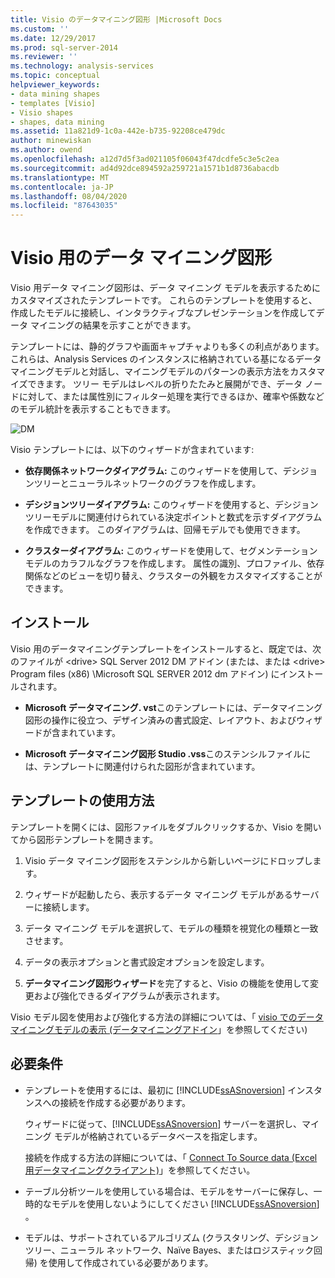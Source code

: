 ```yaml
---
title: Visio のデータマイニング図形 |Microsoft Docs
ms.custom: ''
ms.date: 12/29/2017
ms.prod: sql-server-2014
ms.reviewer: ''
ms.technology: analysis-services
ms.topic: conceptual
helpviewer_keywords:
- data mining shapes
- templates [Visio]
- Visio shapes
- shapes, data mining
ms.assetid: 11a821d9-1c0a-442e-b735-92208ce479dc
author: minewiskan
ms.author: owend
ms.openlocfilehash: a12d7d5f3ad021105f06043f47dcdfe5c3e5c2ea
ms.sourcegitcommit: ad4d92dce894592a259721a1571b1d8736abacdb
ms.translationtype: MT
ms.contentlocale: ja-JP
ms.lasthandoff: 08/04/2020
ms.locfileid: "87643035"
---
```

# <a name="data-mining-shapes-for-visio"></a>Visio 用のデータ マイニング図形
  Visio 用データ マイニング図形は、データ マイニング モデルを表示するためにカスタマイズされたテンプレートです。 これらのテンプレートを使用すると、作成したモデルに接続し、インタラクティブなプレゼンテーションを作成してデータ マイニングの結果を示すことができます。  
  
 テンプレートには、静的グラフや画面キャプチャよりも多くの利点があります。これらは、Analysis Services のインスタンスに格納されている基になるデータマイニングモデルと対話し、マイニングモデルのパターンの表示方法をカスタマイズできます。 ツリー モデルはレベルの折りたたみと展開ができ、データ ノードに対して、または属性別にフィルター処理を実行できるほか、確率や係数などのモデル統計を表示することもできます。  
  
 ![DM](media/dm-stencil.gif "DM")  
  
 Visio テンプレートには、以下のウィザードが含まれています:  
  
-   **依存関係ネットワークダイアグラム:** このウィザードを使用して、デシジョンツリーとニューラルネットワークのグラフを作成します。  
  
-   **デシジョンツリーダイアグラム:** このウィザードを使用すると、デシジョンツリーモデルに関連付けられている決定ポイントと数式を示すダイアグラムを作成できます。 このダイアグラムは、回帰モデルでも使用できます。  
  
-   **クラスターダイアグラム:** このウィザードを使用して、セグメンテーションモデルのカラフルなグラフを作成します。 属性の識別、プロファイル、依存関係などのビューを切り替え、クラスターの外観をカスタマイズすることができます。  
  
## <a name="installation"></a>インストール  
 Visio 用のデータマイニングテンプレートをインストールすると、既定では、次のファイルが \<drive> SQL Server 2012 DM アドイン (または、または \<drive> Program files (x86) \Microsoft SQL SERVER 2012 dm アドイン) にインストールされます。  
  
-   **Microsoft データマイニング. vst**このテンプレートには、データマイニング図形の操作に役立つ、デザイン済みの書式設定、レイアウト、およびウィザードが含まれています。  
  
-   **Microsoft データマイニング図形 Studio .vss**このステンシルファイルには、テンプレートに関連付けられた図形が含まれています。  
  
## <a name="how-to-use-the-templates"></a>テンプレートの使用方法  
 テンプレートを開くには、図形ファイルをダブルクリックするか、Visio を開いてから図形テンプレートを開きます。  
  
1.  Visio データ マイニング図形をステンシルから新しいページにドロップします。  
  
2.  ウィザードが起動したら、表示するデータ マイニング モデルがあるサーバーに接続します。  
  
3.  データ マイニング モデルを選択して、モデルの種類を視覚化の種類と一致させます。  
  
4.  データの表示オプションと書式設定オプションを設定します。  
  
5.  **データマイニング図形ウィザード**を完了すると、Visio の機能を使用して変更および強化できるダイアグラムが表示されます。  
  
 Visio モデル図を使用および強化する方法の詳細については、「 [visio でのデータマイニングモデルの表示 &#40;データマイニングアドイン](viewing-data-mining-models-in-visio-data-mining-add-ins.md)」を参照してください&#41;  
  
## <a name="requirements"></a>必要条件  
  
-   テンプレートを使用するには、最初に [!INCLUDE[ssASnoversion](../includes/ssasnoversion-md.md)] インスタンスへの接続を作成する必要があります。  
  
     ウィザードに従って、[!INCLUDE[ssASnoversion](../includes/ssasnoversion-md.md)] サーバーを選択し、マイニング モデルが格納されているデータベースを指定します。  
  
     接続を作成する方法の詳細については、「 [Connect To Source data &#40;Excel 用データマイニングクライアント&#41;](connect-to-source-data-data-mining-client-for-excel.md)」を参照してください。  
  
-   テーブル分析ツールを使用している場合は、モデルをサーバーに保存し、一時的なモデルを使用しないようにしてください [!INCLUDE[ssASnoversion](../includes/ssasnoversion-md.md)] 。  
  
-   モデルは、サポートされているアルゴリズム (クラスタリング、デシジョン ツリー、ニューラル ネットワーク、Naïve Bayes、またはロジスティック回帰) を使用して作成されている必要があります。  
  
  
